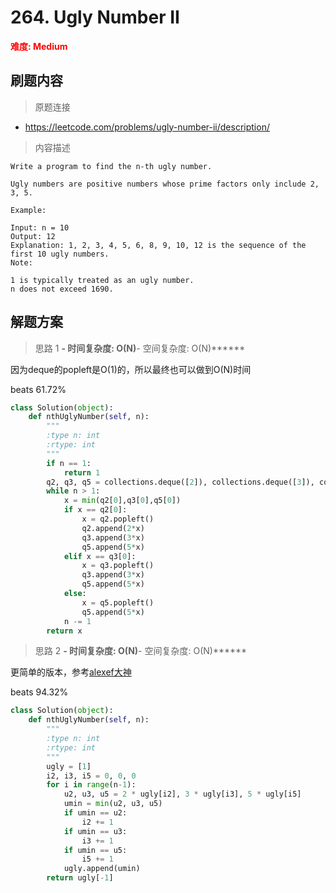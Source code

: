 # 264. Ugly Number II

**<font color=red>难度: Medium</font>**

## 刷题内容

> 原题连接

* https://leetcode.com/problems/ugly-number-ii/description/

> 内容描述

```
Write a program to find the n-th ugly number.

Ugly numbers are positive numbers whose prime factors only include 2, 3, 5. 

Example:

Input: n = 10
Output: 12
Explanation: 1, 2, 3, 4, 5, 6, 8, 9, 10, 12 is the sequence of the first 10 ugly numbers.
Note:  

1 is typically treated as an ugly number.
n does not exceed 1690.
```

## 解题方案

> 思路 1
******- 时间复杂度: O(N)******- 空间复杂度: O(N)******

因为deque的popleft是O(1)的，所以最终也可以做到O(N)时间

beats 61.72%

```python
class Solution(object):
    def nthUglyNumber(self, n):
        """
        :type n: int
        :rtype: int
        """
        if n == 1:
            return 1
        q2, q3, q5 = collections.deque([2]), collections.deque([3]), collections.deque([5])
        while n > 1:
            x = min(q2[0],q3[0],q5[0])
            if x == q2[0]:
                x = q2.popleft()
                q2.append(2*x)
                q3.append(3*x)
                q5.append(5*x)
            elif x == q3[0]:
                x = q3.popleft()
                q3.append(3*x)
                q5.append(5*x)
            else:
                x = q5.popleft()
                q5.append(5*x)
            n -= 1
        return x
```


> 思路 2
******- 时间复杂度: O(N)******- 空间复杂度: O(N)******



更简单的版本，参考[alexef大神](https://leetcode.com/problems/ugly-number-ii/discuss/69384/My-expressive-Python-solution)

beats 94.32%

```python
class Solution(object):
    def nthUglyNumber(self, n):
        """
        :type n: int
        :rtype: int
        """
        ugly = [1]
        i2, i3, i5 = 0, 0, 0
        for i in range(n-1):
            u2, u3, u5 = 2 * ugly[i2], 3 * ugly[i3], 5 * ugly[i5]
            umin = min(u2, u3, u5)
            if umin == u2:
                i2 += 1
            if umin == u3:
                i3 += 1
            if umin == u5:
                i5 += 1
            ugly.append(umin)
        return ugly[-1]
```

